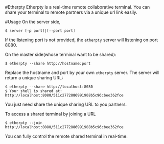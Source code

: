 #Etherpty
Etherpty is a real-time remote collaborative terminal. You can share your terminal to remote partners via a unique url link easily.

#Usage
On the server side, 

```
$ server [-p port]|[--port port]
```

If the listening port is not provided, the `etherpty` server will listening on port 8080.

On the master side(whose terminal want to be shared):

```
$ etherpty --share http://hostname:port
```
Replace the hostname and port by your own `etherpty` server. The server will return a unique sharing URL:

```
$ etherpty --share http://localhost:8080
$ Your shell is shared at: http://localhost:8080/511c2772886991908b5c96cbee362fce
```

You just need share the unique sharing URL to you partners.

To access a shared terminal by joining a URL

```
$ etherpty --join http://localhost:8080/511c2772886991908b5c96cbee362fce
```
You can fully control the remote shared terminal in real-time.

